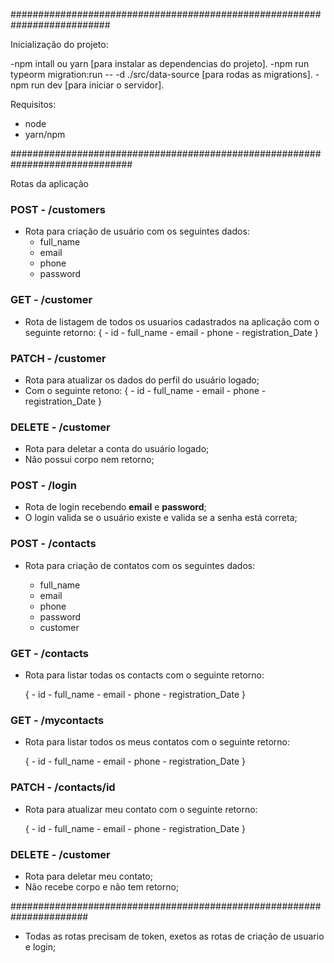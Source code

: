 ##########################################################################

Inicialização do projeto:

-npm intall ou yarn [para instalar as dependencias do projeto].
-npm run typeorm migration:run -- -d ./src/data-source [para rodas as migrations].
-npm run dev [para iniciar o servidor].

Requisitos:

- node
- yarn/npm

##############################################################################

Rotas da aplicação

### POST - /customers

- Rota para criação de usuário com os seguintes dados:
    - full_name
    - email
    - phone
    - password

### GET - /customer

- Rota de listagem de todos os usuarios cadastrados na aplicação com o seguinte retorno:
    {
        - id
		- full_name
		- email
		- phone
		- registration_Date
    }


### PATCH - /customer

- Rota para atualizar os dados do perfil do usuário logado;
- Com o seguinte retono:
    {
        - id
		- full_name
		- email
		- phone
		- registration_Date
    }

### DELETE - /customer

- Rota para deletar a conta do usuário logado;
- Não possui corpo nem retorno;


### POST - /login

- Rota de login recebendo **email** e **password**;
- O login valida se o usuário existe e valida se a senha está correta;


### POST - /contacts

- Rota para criação de contatos com os seguintes dados:

    - full_name
    - email
    - phone
    - password
    - customer


### GET - /contacts

- Rota para listar todas os contacts com o seguinte retorno:

    {
        - id
		- full_name
		- email
		- phone
		- registration_Date
    }


### GET - /mycontacts

- Rota para listar todos os meus contatos com o seguinte retorno:

    {
        - id
		- full_name
		- email
		- phone
		- registration_Date
    }


### PATCH - /contacts/id

- Rota para atualizar meu contato com o seguinte retorno:

    {
        - id
		- full_name
		- email
		- phone
		- registration_Date
    }


### DELETE - /customer

- Rota para deletar meu contato;
- Não recebe corpo e não tem retorno;


######################################################################


- Todas as rotas precisam de token, exetos as rotas de criação de usuario e login;
